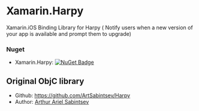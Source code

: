 # Xamarin.Harpy
Xamarin.iOS Binding Library for Harpy ( Notify users when a new version of your app is available and prompt them to upgrade)

### Nuget
- Xamarin.Harpy: [![NuGet Badge](https://buildstats.info/nuget/Xamarin.Harpy)](https://www.nuget.org/packages/Xamarin.Harpy/)

## Original ObjC library
- Github: https://github.com/ArtSabintsev/Harpy
- Author: [Arthur Ariel Sabintsev](http://www.sabintsev.com/)
